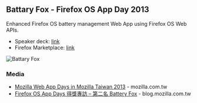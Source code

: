 ## Battary Fox - Firefox OS App Day 2013

Enhanced Firefox OS battery management Web App using Firefox OS Web APIs.

* Speaker deck: [link](https://speakerdeck.com/bryanyuan2/battery-fox-mozilla-firefox-os-dev-day-2013)
* Firefox Marketplace: [link](https://marketplace.firefox.com/app/battery-fox)

![Battary Fox](http://blog.mozilla.com.tw/wp-content/uploads/222.jpg)

### Media
- [Mozilla Web App Days in Mozilla Taiwan 2013](http://mozilla.com.tw/events/web_app_days/) - mozilla.com.tw
- [Firefox OS App Days 得獎專訪 – 第二名 Battery Fox](http://blog.mozilla.com.tw/posts/1927/firefox-os-app-days-%E5%BE%97%E7%8D%8E%E5%B0%88%E8%A8%AA-%E7%AC%AC%E4%BA%8C%E5%90%8D-battery-fox) - blog.mozilla.com.tw
